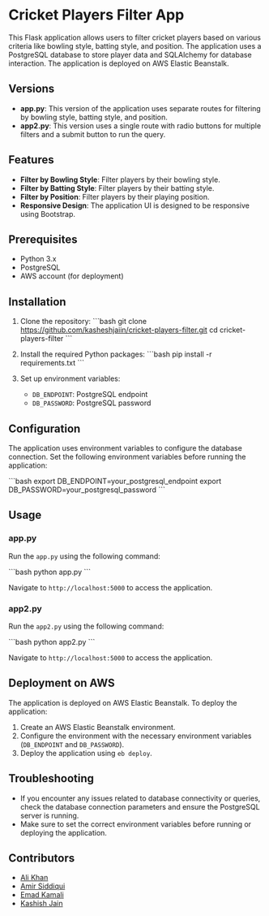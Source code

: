 # Cricket Players Filter App

This Flask application allows users to filter cricket players based on various criteria like bowling style, batting style, and position. The application uses a PostgreSQL database to store player data and SQLAlchemy for database interaction. The application is deployed on AWS Elastic Beanstalk.

## Versions

- **app.py**: This version of the application uses separate routes for filtering by bowling style, batting style, and position.
- **app2.py**: This version uses a single route with radio buttons for multiple filters and a submit button to run the query.

## Features

- **Filter by Bowling Style**: Filter players by their bowling style.
- **Filter by Batting Style**: Filter players by their batting style.
- **Filter by Position**: Filter players by their playing position.
- **Responsive Design**: The application UI is designed to be responsive using Bootstrap.

## Prerequisites

- Python 3.x
- PostgreSQL
- AWS account (for deployment)

## Installation

1. Clone the repository:
   \```bash
   git clone https://github.com/kasheshjaiin/cricket-players-filter.git
   cd cricket-players-filter
   \```

2. Install the required Python packages:
   \```bash
   pip install -r requirements.txt
   \```

3. Set up environment variables:
   - `DB_ENDPOINT`: PostgreSQL endpoint
   - `DB_PASSWORD`: PostgreSQL password

## Configuration

The application uses environment variables to configure the database connection. Set the following environment variables before running the application:

\```bash
export DB_ENDPOINT=your_postgresql_endpoint
export DB_PASSWORD=your_postgresql_password
\```

## Usage

### app.py

Run the `app.py` using the following command:

\```bash
python app.py
\```

Navigate to `http://localhost:5000` to access the application.

### app2.py

Run the `app2.py` using the following command:

\```bash
python app2.py
\```

Navigate to `http://localhost:5000` to access the application.

## Deployment on AWS

The application is deployed on AWS Elastic Beanstalk. To deploy the application:

1. Create an AWS Elastic Beanstalk environment.
2. Configure the environment with the necessary environment variables (`DB_ENDPOINT` and `DB_PASSWORD`).
3. Deploy the application using `eb deploy`.

## Troubleshooting

- If you encounter any issues related to database connectivity or queries, check the database connection parameters and ensure the PostgreSQL server is running.
- Make sure to set the correct environment variables before running or deploying the application.


## Contributors

- [Ali Khan](https://github.com/khanali37gmail)
- [Amir Siddiqui](https://github.com/ajsidd)
- [Emad Kamali](https://github.com/Emadkamali)
- [Kashish Jain](https://github.com/kasheshjaiin)
